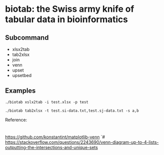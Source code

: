 # biotab: the Swiss army knife of tabular data in bioinformatics

## Subcommand

* xlsx2tab
* tab2xlsx
* join
* venn
* upset
* upsetbed


## Examples


```
./biotab xslx2tab -i test.xlsx -p test
```


```
./biotab tab2xlsx -t test.si-data.txt,test.sj-data.txt -s a,b
```


Reference:

#
https://github.com/konstantint/matplotlib-venn
`# 
https://stackoverflow.com/questions/2243690/venn-diagram-up-to-4-lists-outputting-the-intersections-and-unique-sets
